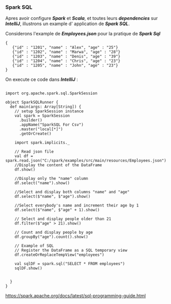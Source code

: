 
### Spark SQL ###

Apres avoir configure ***Spark*** et ***Scala***, et toutes leurs ***dependencies*** sur ***IntelliJ***, illustrons un example d' application de ***Spark SQL***.

Considerons l'example de ***Employees.json*** pour la pratique de ***Spark Sql***

```
{
   {"id" : "1201", "name" : "Alex", "age" : "25"}
   {"id" : "1202", "name" : "Marwa", "age" : "28"}
   {"id" : "1203", "name" : "Denis", "age" : "39"}
   {"id" : "1204", "name" : "Chris", "age" : "23"}
   {"id" : "1205", "name" : "John", "age" : "23"}
}

```

On execute ce code dans ***IntelliJ*** :

```

import org.apache.spark.sql.SparkSession

object SparkSQLRunner {
  def main(args: Array[String]) {
    // setup SparkSession instance
    val spark = SparkSession
      .builder()
      .appName("SparkSQL For Csv")
      .master("local[*]")
      .getOrCreate()

    import spark.implicits._

    // Read json file
    val df = spark.read.json("C:/spark/examples/src/main/resources/Employees.json")
    //Display the content of the DataFrame 
    df.show()
    
    //Display only the "name" column
    df.select("name").show()
    
    //Select and display both columns "name" and "age"
    df.select($"name", $"age").show()
    
    //Select everybody's name and increment their age by 1
    df.select($"name", $"age" + 1).show()
    
    // Select and display people older than 21
    df.filter($"age" > 21).show()
    
    // Count and display people by age 
    df.groupBy("age").count().show()

    // Example of SQL
    // Register the DataFrame as a SQL temporary view
    df.createOrReplaceTempView("employees")

    val sqlDF = spark.sql("SELECT * FROM employees")
    sqlDF.show()


  }
}

```

https://spark.apache.org/docs/latest/sql-programming-guide.html


